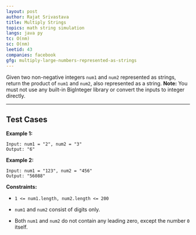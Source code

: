 ```yaml
---
layout: post
author: Rajat Srivastava
title: Multiply Strings
topics: math string simulation
langs: java py
tc: O(nm)
sc: O(nm)
leetid: 43
companies: facebook
gfg: multiply-large-numbers-represented-as-strings
---
```

Given two non-negative integers `num1` and `num2` represented as strings, return the product of `num1` and `num2`, also represented as a string.
**Note:** You must not use any built-in BigInteger library or convert the inputs to integer directly.
 
---
## Test Cases
**Example 1:**
```
Input: num1 = "2", num2 = "3"
Output: "6"
```

**Example 2:**
```
Input: num1 = "123", num2 = "456"
Output: "56088"
```
 
**Constraints:**
	
* `1 <= num1.length, num2.length <= 200`
	
* `num1` and `num2` consist of digits only.
	
* Both `num1` and `num2` do not contain any leading zero, except the number `0` itself.

        